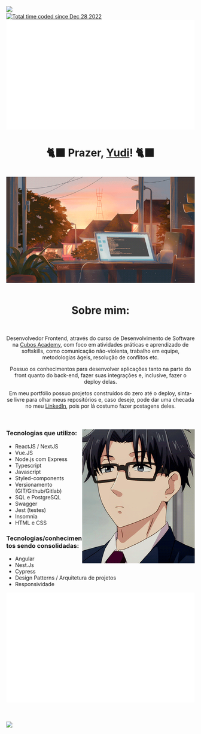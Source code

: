 <div>
 <div align='left'>
  <div> 
<img src='https://komarev.com/ghpvc/?username=alex-yudi'/> 
   </div>
  <div>
  <a href="https://wakatime.com/@2b7daf4e-301b-4513-8851-88e73f7aa6b1" target="_blank"><img src="https://wakatime.com/badge/user/2b7daf4e-301b-4513-8851-88e73f7aa6b1.svg" alt="Total time coded since Dec 28 2022" /></a>
 </div>
  </div>
 
 <div align='right'>
<img src='https://raw.githubusercontent.com/alex-yudi/github-stats/master/generated/overview.svg#gh-dark-mode-only' />
 </div>
</div>

<h1 align = "center"> 🐈‍⬛ Prazer, <a href="https://www.linkedin.com/in/alex-yudi/" target="_blank"> Yudi</a>! 🐈‍⬛ </h1>
<br/>
<div align="center">
<img src="/computador.gif" align="center">
</div>
<br/>
<h1 align = "center">Sobre mim:</h1>
<br/>


<div align="center">
 <p align="center">Desenvolvedor Frontend, através do curso de Desenvolvimento de Software na <a href="https://cubos.academy/" target="_blank"> Cubos Academy</a>, com foco em atividades práticas e aprendizado de softskills, como comunicação não-violenta, trabalho em equipe, metodologias ágeis, resolução de conflitos etc. </p>
  <p align="center">Possuo os conhecimentos para desenvolver aplicações tanto na parte do front quanto do back-end, fazer suas integrações e, inclusive, fazer o deploy delas.</p>
   <p align="center">Em meu portfólio possuo projetos construídos do zero até o deploy, sinta-se livre para olhar meus repositórios e, caso deseje, pode dar uma checada no meu <a href="https://www.linkedin.com/in/alex-yudi/" target="_blank"> LinkedIn</a>, pois por lá costumo fazer postagens deles.</p>
</div>

<br/>
<div>
  <div>
<img align='right' src="/hirotaka.gif">
</div>
 <div align="left">     
      <h3> Tecnologias que utilizo: </h3>
      <ul>
      <li> ReactJS / NextJS </li>
      <li> Vue.JS </li>
      <li> Node.js com Express </li>
      <li> Typescript </li>
      <li> Javascript </li>
      <li> Styled-components </li>
      <li> Versionamento (GIT/Github/Gitlab) </li>
      <li> SQL e PostgreSQL </li>
      <li> Swagger </li>
      <li> Jest (testes) </li>
      <li> Insomnia </li>
      <li> HTML e CSS </li>
      </ul>
</div>      
  <div align="left">     
      <h3> Tecnologias/conhecimentos sendo consolidadas: </h3>
      <ul>
      <li> Angular </li>
      <li> Nest.Js </li>
      <li> Cypress </li>
      <li> Design Patterns / Arquitetura de projetos </li>
      <li> Responsividade </li>
      </ul>
</div>      
 

     
</div>
<img src='https://raw.githubusercontent.com/alex-yudi/github-stats/master/generated/languages.svg#gh-dark-mode-only' />


<br/>
<br/>
<br/>
<div align="center">
</div>

![](https://hit.yhype.me/github/profile?user_id=94754085)
